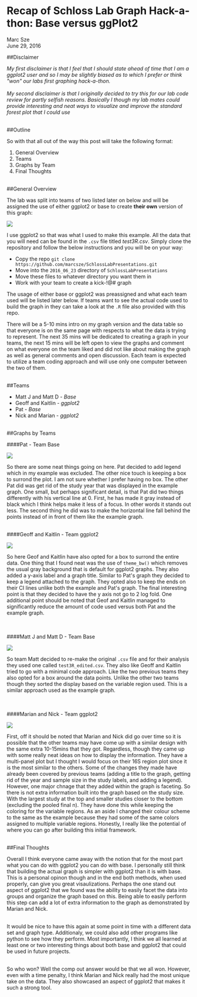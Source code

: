 # Recap of Schloss Lab Graph Hack-a-thon: Base versus ggPlot2
Marc Sze  
June 29, 2016  




##Disclaimer

*My first disclaimer is that I feel that I should state ahead of time that I am a ggplot2 user and so I may be slightly biased as to which I prefer or think "won" our labs first graphing hack-a-thon.*
<br><br>
*My second disclaimer is that I originally decided to try this for our lab code review for partly selfish reasons.  Basically I though my lab mates could provide interesting and neat ways to visualize and improve the standard forest plot that I could use*
<br><br>

##Outline

So with that all out of the way this post will take the following format:

1.  General Overview
2.  Teams
3.  Graphs by Team
4.  Final Thoughts
<br><br>

##General Overview

The lab was split into teams of two listed later on below and will be assigned the use of either ggplot2 or base to create **their own** version of this graph:

![](Final_thoughts_files/figure-html/example_Graph-1.png)


I use ggplot2 so that was what I used to make this example.
All the data that you will need can be found in the `.csv` file titled *test3R.csv*. Simply clone the repository and follow the below instructions and you will be on your way:
  
*   Copy the repo  ```git clone https://github.com/marcsze/SchlossLabPresentations.git```
*   Move into the `2016_06_23` directory of `SchlossLabPresentations`
*   Move these files to whatever directory you want them in
*   Work with your team to create a kick-!@# graph

The usage of either base or ggplot2 was preassigned and what each team used will be listed later below.  If teams want to see the actual code used to build the graph in they can take a look at the `.R` file also provided with this repo.  
  
There will be a 5-10 mins intro on my graph version and the data table so that everyone is on the same page with respects to what the data is trying to represent.  The next 35 mins will be dedicated to creating a graph in your teams, the next 15 mins will be left open to view the graphs and comment on what everyone on the team liked and did not like about making the graph as well as general comments and open discussion.  Each team is expected to utilize a team coding approach and will use only one computer between the two of them.
<br><br>

##Teams

* Matt J and Matt D - *Base*
* Geoff and Kaitlin - *ggplot2*
* Pat - *Base*
* Nick and Marian - *ggplot2*
<br><br>

##Graphs by Teams

####Pat - Team Base

![](Final_thoughts_files/figure-html/Pat_graph-1.png)

So there are some neat things going on here.  Pat decided to add legend which in my example was excluded.  The other nice touch is keeping a box to surrond the plot.  I am not sure whether I prefer having no box.   The other Pat did was get rid of the study year that was displayed in the example graph.  One small, but perhaps significant detail, is that Pat did two things differently with his vertical line at 0.  First, he has made it gray instead of black which I think helps make it less of a focus.  In other words it stands out less.  The second thing he did was to make the horizontal line fall behind the points instead of in front of them like the example graph.
<br><br>

####Geoff and Kaitlin - Team ggplot2

![](Final_thoughts_files/figure-html/GK-graph-1.png)


So here Geof and Kaitlin have also opted for a box to surrond the entire data.  One thing that I found neat was the use of `theme_bw()` which removes the usual gray background that is default for ggplot2 graphs.  They also added a y-axis label and a graph title.  Similar to Pat's graph they decided to keep a legend attached to the graph.  They opted also to keep the ends on their CI lines unlike both the example and Pat's graph.  The final interesting point is that they decided to have the y axis not go to 2 log fold.  One additional point should be noted that Geof and Kaitlin managed to significantly reduce the amount of code used versus both Pat and the example graph.  
<br><br>

####Matt J and Matt D - Team Base

![](Final_thoughts_files/figure-html/MM_graph-1.png)

So team Matt decided to re-make the original `.csv` file and for their analysis they used one called `test3R_edited.csv`.  They also like Geoff and Kaitlin tried to go with a minimal code approach.  Like the two previous teams they also opted for a box around the data points.  Unlike the other two teams though they sorted the display based on the variable region used.  This is a similar approach used as the example graph.  
<br><br>

####Marian and Nick - Team ggplot2

![](Final_thoughts_files/figure-html/MN_graph-1.png)


First, off it should be noted that Marian and Nick did go over time so it is possible that the other teams may have come up with a similar design with the same extra 10-15mins that they got.  Regardless, though they came up with some really neat ideas on how to display the information.  They have a multi-panel plot but I thought I would focus on their 16S region plot since it is the most similar to the others.  Some of the changes they made have already been covered by previous teams (adding a title to the graph, getting rid of the year and sample size in the study labels, and adding a legend). However, one major chnage that they added within the graph is faceting.  So there is not extra information built into the graph based on the study size.  With the largest study at the top and smaller studies closer to the bottom (excluding the pooled final n).  They have done this while keeping the coloring for the variable regions.  As an aside I changed their colour scheme to the same as the example because they had some of the same colors assigned to multiple variable regions.  Honestly, I really like the potential of where you can go after building this initial framework.
<br><br>


##Final Thoughts

Overall I think everyone came away with the notion that for the most part what you can do with ggplot2 you can do with base.  I personally still think that building the actual graph is simpler with ggplot2 than it is with base.  This is a personal opinon though and in the end both methods, when used properly, can give you great visaulizations.  Perhaps the one stand out aspect of ggplot2 that we found was the ability to easily facet the data into groups and organize the graph based on this.  Being able to easily perform this step can add a lot of extra information to the graph as demonstrated by Marian and Nick.
<br><br>

It would be nice to have this again at some point in time with a different data set and graph type.  Additionaly, we could also add other programs like python to see how they perform.  Most importantly, I think we all learned at least one or two interesting things about both base and ggplot2 that could be used in future projects.
<br><br>

So who won?  Well the comp out answer would be that we all won.  However, even with a time penalty, I think Marian and Nick really had the most unique take on the data.  They also showcased an aspect of ggplot2 that makes it such a strong tool.



